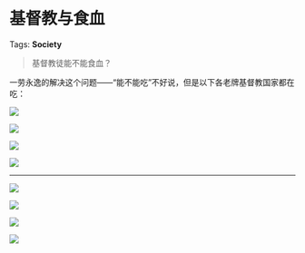 # 基督教与食血

Tags: **Society**

> 基督教徒能不能食血？



一劳永逸的解决这个问题——“能不能吃”不好说，但是以下各老牌基督教国家都在吃：

![](https://picx1.zhimg.com/50/v2-ad459d44fa196436ef45446677b8b894_720w.jpg?source=1940ef5c)  


![](https://picx1.zhimg.com/50/v2-a2d838b52a1f37ca626eaf8ad7550767_720w.jpg?source=1940ef5c)  


![](https://picx1.zhimg.com/50/v2-3a4aad53b443404074a46888eda6583a_720w.jpg?source=1940ef5c)  


![](https://picx1.zhimg.com/50/v2-3fcb70de43e280986f1746df4ce107f1_720w.jpg?source=1940ef5c)  




---

  


![](https://picx1.zhimg.com/50/v2-d1e06cd837d38c8deb38b8bb2305ffe9_720w.jpg?source=1940ef5c)  


![](https://pica.zhimg.com/50/v2-b8b32374d70806c186f9801d6ad0fb76_720w.jpg?source=1940ef5c)  


![](https://pic1.zhimg.com/50/v2-c669fd196d27d983c4b1dc7ef669f023_720w.jpg?source=1940ef5c)  


![](https://picx1.zhimg.com/50/v2-776f6c27b47561936ac09c7ba4446125_720w.jpg?source=1940ef5c)

